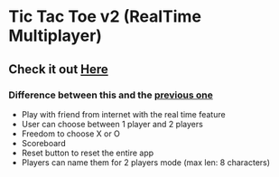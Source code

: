 # Tic Tac Toe v2 (RealTime Multiplayer)
## Check it out [Here](https://its-me-sv.github.io/Tic-Tac-Toe-v2/)
### Difference between this and the [previous one](https://its-me-sv.github.io/React-AI-Enabled-Tic-Tac-Toe/)
* Play with friend from internet with the real time feature
* User can choose between 1 player and 2 players
* Freedom to choose X or O
* Scoreboard
* Reset button to reset the entire app
* Players can name them for 2 players mode (max len: 8 characters)